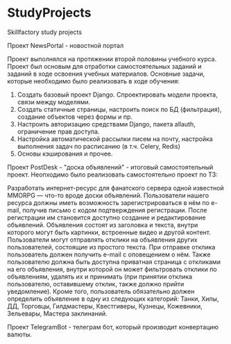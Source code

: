 # StudyProjects
Skillfactory study projects

Проект NewsPortal - новостной портал

Проект выполнялся на протяжении второй половины учебного курса.
Проект был основым для отработки самостоятельных заданий и заданий в ходе освоения учебных материалов.
Основные задачи, которые необходимо было реализовать в ходе обучения:
1. Создать базовый проект Django. Спроектировать модели проекта, связи между моделями.
2. Создать статичные страницы, настроить поиск по БД (фильтрация), создание объектов через формы и пр.
3. Настроить авторизацию средствами Django, пакета allauth, ограничение прав доступа.
4. Настройка автоматической рассылки писем на почту, настройка выполнения задач по расписанию (в т.ч. Celery, Redis)
5. Основы кэширования и прочее.


Проект PostDesk - "доска объявлений" - итоговый самостоятельный проект. Неопходимо было реализовать самостоятельно
проект по ТЗ:


Разработать интернет-ресурс для фанатского сервера одной известной MMORPG — что-то вроде доски объявлений.
Пользователи нашего ресурса должны иметь возможность зарегистрироваться в нём по e-mail, получив письмо с кодом подтверждения регистрации.
После регистрации им становится доступно создание и редактирование объявлений.
Объявления состоят из заголовка и текста, внутри которого могут быть картинки, встроенные видео и другой контент.
Пользователи могут отправлять отклики на объявления других пользователей, состоящие из простого текста. При отправке отклика пользователь должен получить e-mail с оповещением о нём.
Также пользователю должна быть доступна приватная страница с откликами на его объявления, внутри которой он может фильтровать отклики по объявлениям, удалять их и принимать (при принятии отклика пользователю, оставившему отклик, также должно прийти уведомление).
Кроме того, пользователь обязательно должен определить объявление в одну из следующих категорий: Танки, Хилы, ДД, Торговцы, Гилдмастеры, Квестгиверы, Кузнецы, Кожевники, Зельевары, Мастера заклинаний.

Проект TelegramBot - телеграм бот, который производит конвертацию валюты. 
